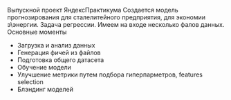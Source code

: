 Выпускной проект ЯндексПрактикума
Создается модель прогнозирования  для сталелитейного предприятия, для экономии э\энергии.
Задача регрессии. Имеем на входе несколько фалов данных.
Основные моменты
- Загрузка и анализ данных
- Генерация фичей из файлов 
- Подготовка общего датасета
- Обучение модели
- Улучшение метрики путем подбора гиперпарметров,  features selection
- Блэндинг моделей


